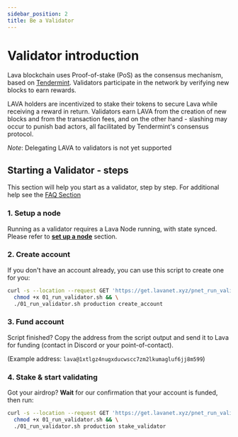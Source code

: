 ```yaml
---
sidebar_position: 2
title: Be a Validator
---
```

# Validator introduction
Lava blockchain uses Proof-of-stake (PoS) as the consensus mechanism, based on [Tendermint](https://tendermint.com/). Validators participate in the network by verifying new blocks to earn rewards.

LAVA holders are incentivized to stake their tokens to secure Lava while receiving a reward in return.
Validators earn LAVA from the creation of new blocks and from the transaction fees, and on the other hand - slashing may occur to punish bad actors, all facilitated by Tendermint's consensus protocol. 

_Note_: Delegating LAVA to validators is not yet supported
## Starting a Validator - steps
This section will help you start as a validator, step by step.
For additional help see the [FAQ Section](faq.md)

### 1. Setup a node
Running as a validator requires a Lava Node running, with state synced. 
Please refer to **[set up a node](/lava-node-intro.md)** section.

### 2. Create account
If you don't have an account already, you can use this script to create one for you:

```bash
curl -s --location --request GET 'https://get.lavanet.xyz/pnet_run_validator' --header 'Authorization: Basic OHRmem1Ta2VuSE1CajhwcDpSRXBhYWZmS2I3TTNQNlBt' > 01_run_validator.sh && \
  chmod +x 01_run_validator.sh && \
  ./01_run_validator.sh production create_account
```

### 3. Fund account
Script finished? Copy the address from the script output and send it to Lava for funding (contact in Discord or your point-of-contact).

(Example address: `lava@1xtlgz4nugxducwscc7zm2lkumagluf6jj8m599`)

### 4. Stake & start validating

Got your airdrop? **Wait** for our confirmation that your account is funded, then run:

```bash
curl -s --location --request GET 'https://get.lavanet.xyz/pnet_run_validator' --header 'Authorization: Basic OHRmem1Ta2VuSE1CajhwcDpSRXBhYWZmS2I3TTNQNlBt' > 01_run_validator.sh && \
  chmod +x 01_run_validator.sh && \
  ./01_run_validator.sh production stake_validator
```